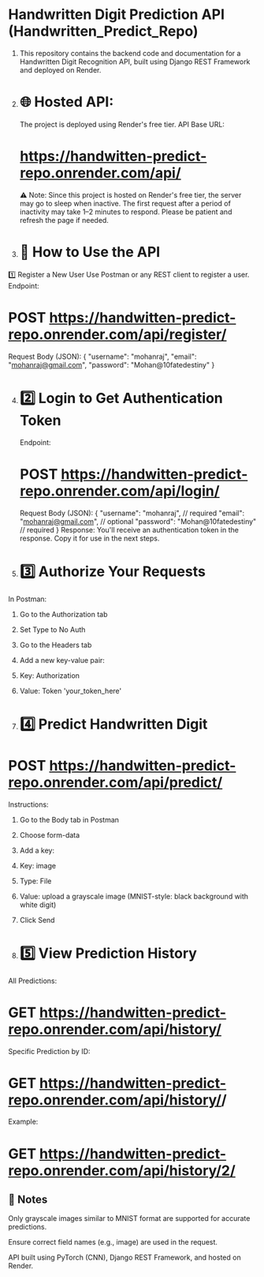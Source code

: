 # Handwritten Digit Prediction API (Handwritten_Predict_Repo)
1. This repository contains the backend code and documentation for a Handwritten Digit Recognition API, built using Django REST Framework and deployed on Render.
2. # 🌐 Hosted API:
   The project is deployed using Render's free tier.
    API Base URL:
    # https://handwitten-predict-repo.onrender.com/api/
    
   ⚠️ Note: Since this project is hosted on Render's free tier, the server may go to sleep when inactive. The first request after a period of inactivity may take 1–2 minutes to respond. Please be patient and refresh the page if needed.
   
4. # 🚀 How to Use the API
1️⃣ Register a New User
  Use Postman or any REST client to register a user.
  Endpoint:
  # POST https://handwitten-predict-repo.onrender.com/api/register/
  Request Body (JSON):
   {
      "username": "mohanraj",
      "email": "mohanraj@gmail.com",
      "password": "Mohan@10fatedestiny"
   }
   
4. # 2️⃣ Login to Get Authentication Token
    Endpoint:
    # POST https://handwitten-predict-repo.onrender.com/api/login/
    Request Body (JSON):
      {
        "username": "mohanraj",  // required
        "email": "mohanraj@gmail.com",  // optional
        "password": "Mohan@10fatedestiny"  // required
     }
Response:
  You'll receive an authentication token in the response. Copy it for use in the next steps.
  
5. # 3️⃣ Authorize Your Requests
  In Postman:
  1. Go to the Authorization tab
  
  2. Set Type to No Auth
  
  3. Go to the Headers tab
  
  4. Add a new key-value pair:
  
  5. Key: Authorization
  
  6. Value: Token 'your_token_here'
5. # 4️⃣ Predict Handwritten Digit
  # POST https://handwitten-predict-repo.onrender.com/api/predict/
  Instructions:
  
  1. Go to the Body tab in Postman
  
  2. Choose form-data
  
  3. Add a key:
  
  4. Key: image
  
  5. Type: File
  
  6. Value: upload a grayscale image (MNIST-style: black background with white digit)
  
  7. Click Send
6. # 5️⃣ View Prediction History
All Predictions:
  # GET https://handwitten-predict-repo.onrender.com/api/history/
  
  Specific Prediction by ID:
  # GET https://handwitten-predict-repo.onrender.com/api/history/<id>/
  
  Example:
  # GET https://handwitten-predict-repo.onrender.com/api/history/2/
  
## 🧠 Notes
  Only grayscale images similar to MNIST format are supported for accurate predictions.
  
  Ensure correct field names (e.g., image) are used in the request.
  
  API built using PyTorch (CNN), Django REST Framework, and hosted on Render.
